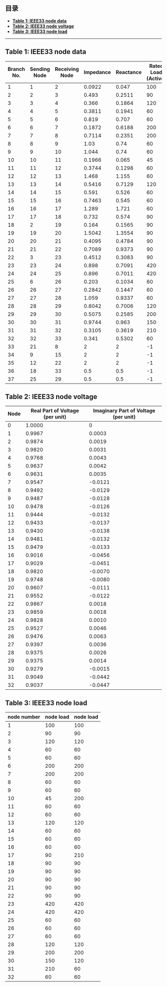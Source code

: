 ## 目录
- [**Table 1: IEEE33  node  data**](#Table-1)
- [**Table 2: IEEE33  node  voltage**](#Table-2)
- [**Table 3: IEEE33  node  load**](#Table-3)
  
------

##  <span id="Table-1">Table 1: IEEE33  node  data</span> 

| Branch No. | Sending Node |Receiving Node | Impedance   | Reactance	   | Rated Load (Active) | Rated Load (Reactive) |
| -------- | -------- | -------- | ------ | ------ | ---------------- | ---------------- |
| 1        | 1        | 2        | 0.0922 | 0.047  | 100              | 60               |
| 2        | 2        | 3        | 0.493  | 0.2511 | 90               | 40               |
| 3        | 3        | 4        | 0.366  | 0.1864 | 120              | 80               |
| 4        | 4        | 5        | 0.3811 | 0.1941 | 60               | 30               |
| 5        | 5        | 6        | 0.819  | 0.707  | 60               | 20               |
| 6        | 6        | 7        | 0.1872 | 0.6188 | 200              | 100              |
| 7        | 7        | 8        | 0.7114 | 0.2351 | 200              | 100              |
| 8        | 8        | 9        | 1.03   | 0.74   | 60               | 20               |
| 9        | 9        | 10       | 1.044  | 0.74   | 60               | 20               |
| 10       | 10       | 11       | 0.1966 | 0.065  | 45               | 30               |
| 11       | 11       | 12       | 0.3744 | 0.1298 | 60               | 35               |
| 12       | 12       | 13       | 1.468  | 1.155  | 60               | 35               |
| 13       | 13       | 14       | 0.5416 | 0.7129 | 120              | 80               |
| 14       | 14       | 15       | 0.591  | 0.526  | 60               | 10               |
| 15       | 15       | 16       | 0.7463 | 0.545  | 60               | 20               |
| 16       | 16       | 17       | 1.289  | 1.721  | 60               | 20               |
| 17       | 17       | 18       | 0.732  | 0.574  | 90               | 40               |
| 18       | 2        | 19       | 0.164  | 0.1565 | 90               | 40               |
| 19       | 19       | 20       | 1.5042 | 1.3554 | 90               | 40               |
| 20       | 20       | 21       | 0.4095 | 0.4784 | 90               | 40               |
| 21       | 21       | 22       | 0.7089 | 0.9373 | 90               | 40               |
| 22       | 3        | 23       | 0.4512 | 0.3083 | 90               | 50               |
| 23       | 23       | 24       | 0.898  | 0.7091 | 420              | 200              |
| 24       | 24       | 25       | 0.896  | 0.7011 | 420              | 200              |
| 25       | 6        | 26       | 0.203  | 0.1034 | 60               | 25               |
| 26       | 26       | 27       | 0.2842 | 0.1447 | 60               | 25               |
| 27       | 27       | 28       | 1.059  | 0.9337 | 60               | 20               |
| 28       | 28       | 29       | 0.8042 | 0.7006 | 120              | 70               |
| 29       | 29       | 30       | 0.5075 | 0.2585 | 200              | 600              |
| 30       | 30       | 31       | 0.9744 | 0.963  | 150              | 70               |
| 31       | 31       | 32       | 0.3105 | 0.3619 | 210              | 100              |
| 32       | 32       | 33       | 0.341  | 0.5302 | 60               | 40               |
| 33       | 21       | 8        | 2      | 2      | -1               | -1               |
| 34       | 9        | 15       | 2      | 2      | -1               | -1               |
| 35       | 12       | 22       | 2      | 2      | -1               | -1               |
| 36       | 18       | 33       | 0.5    | 0.5    | -1               | -1               |
| 37       | 25       | 29       | 0.5    | 0.5    | -1               | -1               |

##  <span id="Table-1">Table 2: IEEE33  node  voltage</span> 

| Node | Real Part of Voltage (per unit) | Imaginary Part of Voltage (per unit) |
| ---- | ------------------------------ | ------------------------------------ |
| 0    | 1.0000                         | 0                                    |
| 1    | 0.9967                         | 0.0003                               |
| 2    | 0.9874                         | 0.0019                               |
| 3    | 0.9820                         | 0.0031                               |
| 4    | 0.9768                         | 0.0043                               |
| 5    | 0.9637                         | 0.0042                               |
| 6    | 0.9631                         | 0.0035                               |
| 7    | 0.9547                         | -0.0121                              |
| 8    | 0.9492                         | -0.0129                              |
| 9    | 0.9487                         | -0.0128                              |
| 10   | 0.9478                         | -0.0126                              |
| 11   | 0.9444                         | -0.0132                              |
| 12   | 0.9433                         | -0.0137                              |
| 13   | 0.9430                         | -0.0138                              |
| 14   | 0.9481                         | -0.0132                              |
| 15   | 0.9479                         | -0.0133                              |
| 16   | 0.9016                         | -0.0456                              |
| 17   | 0.9029                         | -0.0451                              |
| 18   | 0.9820                         | -0.0070                              |
| 19   | 0.9748                         | -0.0080                              |
| 20   | 0.9607                         | -0.0111                              |
| 21   | 0.9552                         | -0.0122                              |
| 22   | 0.9867                         | 0.0018                               |
| 23   | 0.9859                         | 0.0018                               |
| 24   | 0.9828                         | 0.0010                               |
| 25   | 0.9527                         | 0.0046                               |
| 26   | 0.9476                         | 0.0063                               |
| 27   | 0.9397                         | 0.0036                               |
| 28   | 0.9375                         | 0.0026                               |
| 29   | 0.9375                         | 0.0014                               |
| 30   | 0.9279                         | -0.0015                              |
| 31   | 0.9049                         | -0.0442                              |
| 32   | 0.9037                         | -0.0447                              |

##  <span id="Table-1">Table 3: IEEE33  node  load</span> 

| node number | node load | node load |
|-------------|-----------|-----------|
| 1           | 100       | 100       |
| 2           | 90        | 90        |
| 3           | 120       | 120       |
| 4           | 60        | 60        |
| 5           | 60        | 60        |
| 6           | 200       | 200       |
| 7           | 200       | 200       |
| 8           | 60        | 60        |
| 9           | 60        | 60        |
| 10          | 45        | 200       |
| 11          | 60        | 60        |
| 12          | 60        | 60        |
| 13          | 120       | 120       |
| 14          | 60        | 60        |
| 15          | 60        | 60        |
| 16          | 60        | 60        |
| 17          | 90        | 210       |
| 18          | 90        | 90        |
| 19          | 90        | 90        |
| 20          | 90        | 90        |
| 21          | 90        | 90        |
| 22          | 90        | 90        |
| 23          | 420       | 420       |
| 24          | 420       | 420       |
| 25          | 60        | 60        |
| 26          | 60        | 60        |
| 27          | 60        | 60        |
| 28          | 120       | 120       |
| 29          | 200       | 200       |
| 30          | 150       | 120       |
| 31          | 210       | 60        |
| 32          | 60        | 60        |
